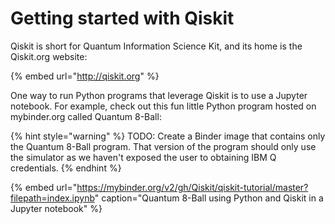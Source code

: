 # Getting started with Qiskit

Qiskit is short for Quantum Information Science Kit, and its home is the Qiskit.org website:

{% embed url="http://qiskit.org" %}

One way to run Python programs that leverage Qiskit is to use a Jupyter notebook. For example, check out this fun little Python program hosted on mybinder.org called Quantum 8-Ball:

{% hint style="warning" %}
TODO: Create a Binder image that contains only the Quantum 8-Ball program. That version of the program should only use the simulator as we haven't exposed the user to obtaining IBM Q credentials.
{% endhint %}

{% embed url="https://mybinder.org/v2/gh/Qiskit/qiskit-tutorial/master?filepath=index.ipynb" caption="Quantum 8-Ball using Python and Qiskit in a Jupyter notebook" %}



